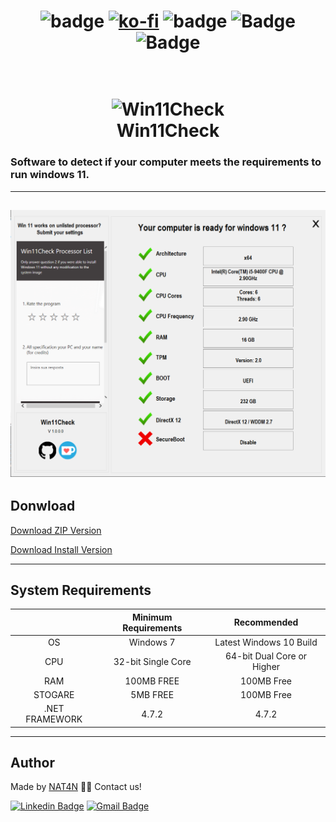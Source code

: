 <h1 align="center">
  
![badge](https://img.shields.io/badge/C%23-239120?style=for-the-badge&logo=c-sharp&logoColor=white)
[![ko-fi](https://img.shields.io/badge/Support%20me%20on-KO--FI-ff69b4?style=for-the-badge&logo=KO-FI)](https://ko-fi.com/E1E55B9R7)
![badge](https://img.shields.io/github/repo-size/NAT4N/Win11Check?style=for-the-badge)
![Badge](https://img.shields.io/github/downloads/NAT4N/Win11Check/total?color=sucess&style=for-the-badge)
![Badge](https://img.shields.io/github/v/release/NAT4N/Win11Check?style=for-the-badge)
  
</h1>

<h1 align="center">
  <br>
  <img src="windows-11-icon-logo-6C39629E45-seeklogo.com.ico?raw=true" alt="Win11Check" width="200">
  <br>
  Win11Check
  <br>
</h1>

### Software to detect if your computer meets the requirements to run windows 11.
---
![Screenshot](https://github.com/NAT4N/Win11Check/blob/master/Screenshot.png?raw=true)
---
## Donwload

[Download ZIP Version](https://github.com/NAT4N/Win11Check/releases/download/1.0.0.0/Win11Check.zip)

[Download Install Version](https://github.com/NAT4N/Win11Check/releases/download/1.0.0.0/Win11CheckInstall.zip)

---
## System Requirements

|                	| Minimum Requirements 	|       Recommended       	|
|:---------------:|:---------------------:|:-----------------------:	|
|       OS       	|       Windows 7      	| Latest Windows 10 Build 	|
|       CPU      	|  32-bit Single Core   | 64-bit Dual Core or Higher|
|       RAM      	|      100MB FREE      	|        100MB Free       	|
|     STOGARE    	|       5MB FREE       	|        100MB Free       	|
| .NET FRAMEWORK 	|         4.7.2        	|          4.7.2          	|
---
## Author

Made by [NAT4N](https://github.com/NAT4N) 👋🏽 Contact us!

[![Linkedin Badge](https://img.shields.io/badge/-Natan-blue?style=flat-square&logo=Linkedin&logoColor=white&link=https://www.linkedin.com/in/natan-bastos-1a3a30168//)](https://www.linkedin.com/in/natan-bastos-1a3a30168/) 
[![Gmail Badge](https://img.shields.io/badge/-nnatanbastos@gmail.com-c14438?style=flat-square&logo=Gmail&logoColor=white&link=mailto:nnatanbastos@gmail.com)](mailto:nnatanbastos@gmail.com)

